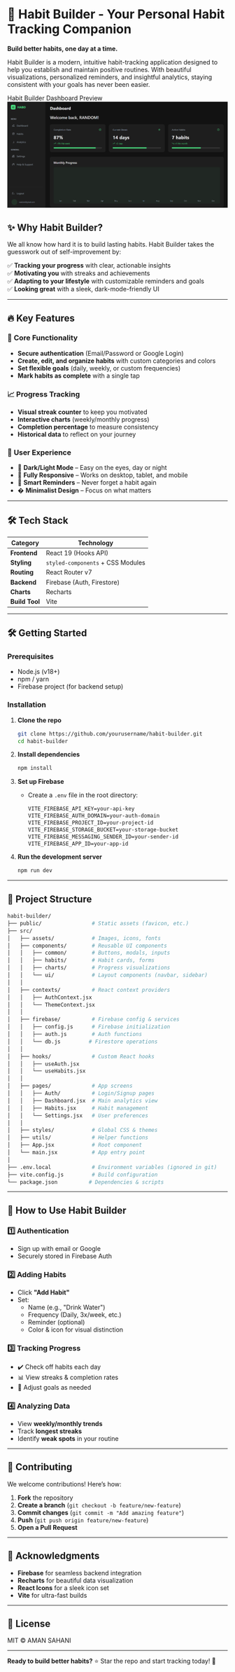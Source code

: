 # 🚀 Habit Builder - Your Personal Habit Tracking Companion  

**Build better habits, one day at a time.**  

Habit Builder is a modern, intuitive habit-tracking application designed to help you establish and maintain positive routines. With beautiful visualizations, personalized reminders, and insightful analytics, staying consistent with your goals has never been easier.  

Habit Builder Dashboard Preview
![alt text](image.png)

## ✨ Why Habit Builder?  

We all know how hard it is to build lasting habits. Habit Builder takes the guesswork out of self-improvement by:  

✅ **Tracking your progress** with clear, actionable insights  
✅ **Motivating you** with streaks and achievements  
✅ **Adapting to your lifestyle** with customizable reminders and goals  
✅ **Looking great** with a sleek, dark-mode-friendly UI  

---

## 🔥 Key Features  

### 📌 **Core Functionality**  
- **Secure authentication** (Email/Password or Google Login)  
- **Create, edit, and organize habits** with custom categories and colors  
- **Set flexible goals** (daily, weekly, or custom frequencies)  
- **Mark habits as complete** with a single tap  

### 📈 **Progress Tracking**  
- **Visual streak counter** to keep you motivated  
- **Interactive charts** (weekly/monthly progress)  
- **Completion percentage** to measure consistency  
- **Historical data** to reflect on your journey  

### 🎨 **User Experience**  
- 🌙 **Dark/Light Mode** – Easy on the eyes, day or night  
- 📱 **Fully Responsive** – Works on desktop, tablet, and mobile  
- 🔔 **Smart Reminders** – Never forget a habit again  
- � **Minimalist Design** – Focus on what matters  

---

## 🛠 Tech Stack  

| Category       | Technology |  
|---------------|------------|  
| **Frontend**  | React 19 (Hooks API) |  
| **Styling**   | `styled-components` + CSS Modules |  
| **Routing**   | React Router v7 |  
| **Backend**   | Firebase (Auth, Firestore) |  
| **Charts**    | Recharts |  
| **Build Tool**| Vite |  

---

## 🛠️ **Getting Started**  

### Prerequisites  
- Node.js (v18+)  
- npm / yarn  
- Firebase project (for backend setup)  

### Installation  

1. **Clone the repo**  
   ```bash
   git clone https://github.com/yourusername/habit-builder.git
   cd habit-builder
   ```

2. **Install dependencies**  
   ```bash
   npm install
   ```

3. **Set up Firebase**  
   - Create a `.env` file in the root directory:  
     ```env
     VITE_FIREBASE_API_KEY=your-api-key
     VITE_FIREBASE_AUTH_DOMAIN=your-auth-domain
     VITE_FIREBASE_PROJECT_ID=your-project-id
     VITE_FIREBASE_STORAGE_BUCKET=your-storage-bucket
     VITE_FIREBASE_MESSAGING_SENDER_ID=your-sender-id
     VITE_FIREBASE_APP_ID=your-app-id
     ```

4. **Run the development server**  
   ```bash
   npm run dev
   ```

---

## 📂 **Project Structure**  

```bash
habit-builder/
├── public/                # Static assets (favicon, etc.)
├── src/
│   ├── assets/            # Images, icons, fonts
│   ├── components/        # Reusable UI components
│   │   ├── common/        # Buttons, modals, inputs
│   │   ├── habits/        # Habit cards, forms
│   │   ├── charts/        # Progress visualizations
│   │   └── ui/            # Layout components (navbar, sidebar)
│   │
│   ├── contexts/          # React context providers
│   │   ├── AuthContext.jsx
│   │   └── ThemeContext.jsx
│   │
│   ├── firebase/          # Firebase config & services
│   │   ├── config.js      # Firebase initialization
│   │   ├── auth.js        # Auth functions
│   │   └── db.js         # Firestore operations
│   │
│   ├── hooks/             # Custom React hooks
│   │   ├── useAuth.jsx
│   │   └── useHabits.jsx
│   │
│   ├── pages/             # App screens
│   │   ├── Auth/          # Login/Signup pages
│   │   ├── Dashboard.jsx  # Main analytics view
│   │   ├── Habits.jsx     # Habit management
│   │   └── Settings.jsx   # User preferences
│   │
│   ├── styles/            # Global CSS & themes
│   ├── utils/             # Helper functions
│   ├── App.jsx            # Root component
│   └── main.jsx           # App entry point
│
├── .env.local             # Environment variables (ignored in git)
├── vite.config.js         # Build configuration
└── package.json          # Dependencies & scripts
```

---

## 🚀 **How to Use Habit Builder**  

### 1️⃣ **Authentication**  
- Sign up with email or Google  
- Securely stored in Firebase Auth  

### 2️⃣ **Adding Habits**  
- Click **"Add Habit"**  
- Set:  
  - Name (e.g., "Drink Water")  
  - Frequency (Daily, 3x/week, etc.)  
  - Reminder (optional)  
  - Color & icon for visual distinction  

### 3️⃣ **Tracking Progress**  
- ✔️ Check off habits each day  
- 📊 View streaks & completion rates  
- 🔄 Adjust goals as needed  

### 4️⃣ **Analyzing Data**  
- View **weekly/monthly trends**  
- Track **longest streaks**  
- Identify **weak spots** in your routine  

---

## 🤝 **Contributing**  

We welcome contributions! Here’s how:  

1. **Fork** the repository  
2. **Create a branch** (`git checkout -b feature/new-feature`)  
3. **Commit changes** (`git commit -m "Add amazing feature"`)  
4. **Push** (`git push origin feature/new-feature`)  
5. **Open a Pull Request**  

---

## 🙏 **Acknowledgments**  
- **Firebase** for seamless backend integration  
- **Recharts** for beautiful data visualization  
- **React Icons** for a sleek icon set  
- **Vite** for ultra-fast builds  

---

## 📜 **License**  
MIT © AMAN SAHANI 

---

**Ready to build better habits?** ⭐ Star the repo and start tracking today! 🚀
